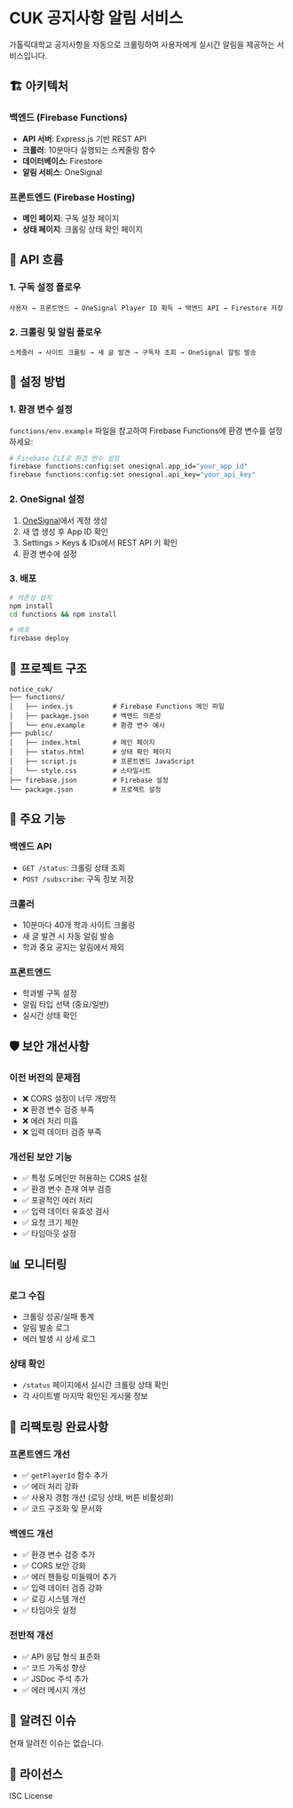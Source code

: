 # CUK 공지사항 알림 서비스

가톨릭대학교 공지사항을 자동으로 크롤링하여 사용자에게 실시간 알림을 제공하는 서비스입니다.

## 🏗️ 아키텍처

### 백엔드 (Firebase Functions)
- **API 서버**: Express.js 기반 REST API
- **크롤러**: 10분마다 실행되는 스케줄링 함수
- **데이터베이스**: Firestore
- **알림 서비스**: OneSignal

### 프론트엔드 (Firebase Hosting)
- **메인 페이지**: 구독 설정 페이지
- **상태 페이지**: 크롤링 상태 확인 페이지

## 🔄 API 흐름

### 1. 구독 설정 플로우
```
사용자 → 프론트엔드 → OneSignal Player ID 획득 → 백엔드 API → Firestore 저장
```

### 2. 크롤링 및 알림 플로우
```
스케줄러 → 사이트 크롤링 → 새 글 발견 → 구독자 조회 → OneSignal 알림 발송
```

## 🚀 설정 방법

### 1. 환경 변수 설정

`functions/env.example` 파일을 참고하여 Firebase Functions에 환경 변수를 설정하세요:

```bash
# Firebase CLI로 환경 변수 설정
firebase functions:config:set onesignal.app_id="your_app_id"
firebase functions:config:set onesignal.api_key="your_api_key"
```

### 2. OneSignal 설정

1. [OneSignal](https://onesignal.com)에서 계정 생성
2. 새 앱 생성 후 App ID 확인
3. Settings > Keys & IDs에서 REST API 키 확인
4. 환경 변수에 설정

### 3. 배포

```bash
# 의존성 설치
npm install
cd functions && npm install

# 배포
firebase deploy
```

## 📁 프로젝트 구조

```
notice_cuk/
├── functions/
│   ├── index.js          # Firebase Functions 메인 파일
│   ├── package.json      # 백엔드 의존성
│   └── env.example       # 환경 변수 예시
├── public/
│   ├── index.html        # 메인 페이지
│   ├── status.html       # 상태 확인 페이지
│   ├── script.js         # 프론트엔드 JavaScript
│   └── style.css         # 스타일시트
├── firebase.json         # Firebase 설정
└── package.json          # 프로젝트 설정
```

## 🔧 주요 기능

### 백엔드 API
- `GET /status`: 크롤링 상태 조회
- `POST /subscribe`: 구독 정보 저장

### 크롤러
- 10분마다 40개 학과 사이트 크롤링
- 새 글 발견 시 자동 알림 발송
- 학과 중요 공지는 알림에서 제외

### 프론트엔드
- 학과별 구독 설정
- 알림 타입 선택 (중요/일반)
- 실시간 상태 확인

## 🛡️ 보안 개선사항

### 이전 버전의 문제점
- ❌ CORS 설정이 너무 개방적
- ❌ 환경 변수 검증 부족
- ❌ 에러 처리 미흡
- ❌ 입력 데이터 검증 부족

### 개선된 보안 기능
- ✅ 특정 도메인만 허용하는 CORS 설정
- ✅ 환경 변수 존재 여부 검증
- ✅ 포괄적인 에러 처리
- ✅ 입력 데이터 유효성 검사
- ✅ 요청 크기 제한
- ✅ 타임아웃 설정

## 📊 모니터링

### 로그 수집
- 크롤링 성공/실패 통계
- 알림 발송 로그
- 에러 발생 시 상세 로그

### 상태 확인
- `/status` 페이지에서 실시간 크롤링 상태 확인
- 각 사이트별 마지막 확인된 게시물 정보

## 🔄 리팩토링 완료사항

### 프론트엔드 개선
- ✅ `getPlayerId` 함수 추가
- ✅ 에러 처리 강화
- ✅ 사용자 경험 개선 (로딩 상태, 버튼 비활성화)
- ✅ 코드 구조화 및 문서화

### 백엔드 개선
- ✅ 환경 변수 검증 추가
- ✅ CORS 보안 강화
- ✅ 에러 핸들링 미들웨어 추가
- ✅ 입력 데이터 검증 강화
- ✅ 로깅 시스템 개선
- ✅ 타임아웃 설정

### 전반적 개선
- ✅ API 응답 형식 표준화
- ✅ 코드 가독성 향상
- ✅ JSDoc 주석 추가
- ✅ 에러 메시지 개선

## 🐛 알려진 이슈

현재 알려진 이슈는 없습니다.

## 📝 라이선스

ISC License 